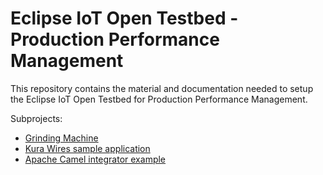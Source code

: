 # Eclipse IoT Open Testbed - Production Performance Management

This repository contains the material and documentation needed to setup the Eclipse IoT Open Testbed for Production Performance Management.

Subprojects:
- [Grinding Machine](grinding-machine)
- [Kura Wires sample application](kura-wires)
- [Apache Camel integrator example](camel-integrator)
